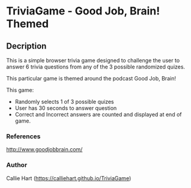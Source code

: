 # TriviaGame - Good Job, Brain! Themed

## Decription

This is a simple browser trivia game designed to challenge the user to answer 6 trivia questions from any of the 3 possible randomized quizes. 

This particular game is themed around the podcast Good Job, Brain! 

This game: 
* Randomly selects 1 of 3 possible quizes
* User has 30 seconds to answer question
* Correct and Incorrect answers are counted and displayed at end of game.


### References

http://www.goodjobbrain.com/

### Author

Callie Hart (https://calliehart.github.io/TriviaGame)
